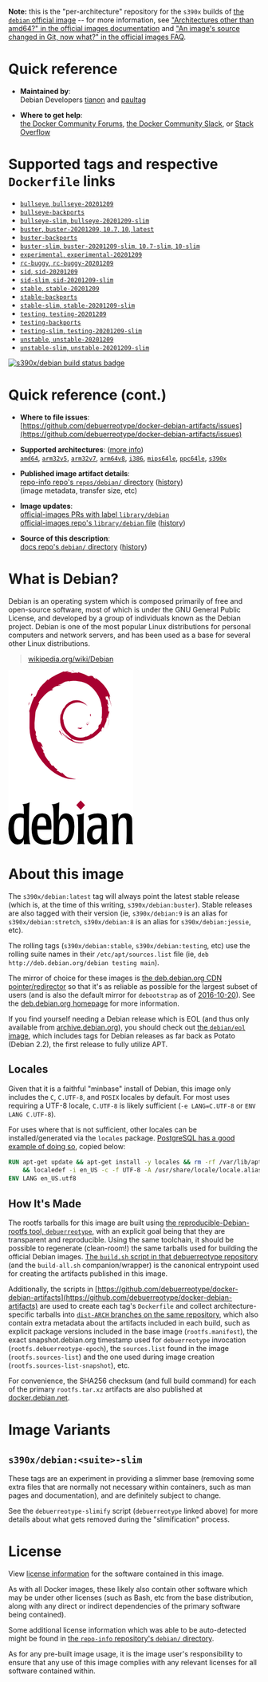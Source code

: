 <!--

********************************************************************************

WARNING:

    DO NOT EDIT "debian/README.md"

    IT IS AUTO-GENERATED

    (from the other files in "debian/" combined with a set of templates)

********************************************************************************

-->

**Note:** this is the "per-architecture" repository for the `s390x` builds of [the `debian` official image](https://hub.docker.com/_/debian) -- for more information, see ["Architectures other than amd64?" in the official images documentation](https://github.com/docker-library/official-images#architectures-other-than-amd64) and ["An image's source changed in Git, now what?" in the official images FAQ](https://github.com/docker-library/faq#an-images-source-changed-in-git-now-what).

# Quick reference

-	**Maintained by**:  
	Debian Developers [tianon](https://qa.debian.org/developer.php?login=tianon) and [paultag](https://qa.debian.org/developer.php?login=paultag)

-	**Where to get help**:  
	[the Docker Community Forums](https://forums.docker.com/), [the Docker Community Slack](https://dockr.ly/slack), or [Stack Overflow](https://stackoverflow.com/search?tab=newest&q=docker)

# Supported tags and respective `Dockerfile` links

-	[`bullseye`, `bullseye-20201209`](https://github.com/debuerreotype/docker-debian-artifacts/blob/4725f4cbf7785a44fdba5bbb060c6518512d8b65/bullseye/Dockerfile)
-	[`bullseye-backports`](https://github.com/debuerreotype/docker-debian-artifacts/blob/4725f4cbf7785a44fdba5bbb060c6518512d8b65/bullseye/backports/Dockerfile)
-	[`bullseye-slim`, `bullseye-20201209-slim`](https://github.com/debuerreotype/docker-debian-artifacts/blob/4725f4cbf7785a44fdba5bbb060c6518512d8b65/bullseye/slim/Dockerfile)
-	[`buster`, `buster-20201209`, `10.7`, `10`, `latest`](https://github.com/debuerreotype/docker-debian-artifacts/blob/4725f4cbf7785a44fdba5bbb060c6518512d8b65/buster/Dockerfile)
-	[`buster-backports`](https://github.com/debuerreotype/docker-debian-artifacts/blob/4725f4cbf7785a44fdba5bbb060c6518512d8b65/buster/backports/Dockerfile)
-	[`buster-slim`, `buster-20201209-slim`, `10.7-slim`, `10-slim`](https://github.com/debuerreotype/docker-debian-artifacts/blob/4725f4cbf7785a44fdba5bbb060c6518512d8b65/buster/slim/Dockerfile)
-	[`experimental`, `experimental-20201209`](https://github.com/debuerreotype/docker-debian-artifacts/blob/4725f4cbf7785a44fdba5bbb060c6518512d8b65/experimental/Dockerfile)
-	[`rc-buggy`, `rc-buggy-20201209`](https://github.com/debuerreotype/docker-debian-artifacts/blob/4725f4cbf7785a44fdba5bbb060c6518512d8b65/rc-buggy/Dockerfile)
-	[`sid`, `sid-20201209`](https://github.com/debuerreotype/docker-debian-artifacts/blob/4725f4cbf7785a44fdba5bbb060c6518512d8b65/sid/Dockerfile)
-	[`sid-slim`, `sid-20201209-slim`](https://github.com/debuerreotype/docker-debian-artifacts/blob/4725f4cbf7785a44fdba5bbb060c6518512d8b65/sid/slim/Dockerfile)
-	[`stable`, `stable-20201209`](https://github.com/debuerreotype/docker-debian-artifacts/blob/4725f4cbf7785a44fdba5bbb060c6518512d8b65/stable/Dockerfile)
-	[`stable-backports`](https://github.com/debuerreotype/docker-debian-artifacts/blob/4725f4cbf7785a44fdba5bbb060c6518512d8b65/stable/backports/Dockerfile)
-	[`stable-slim`, `stable-20201209-slim`](https://github.com/debuerreotype/docker-debian-artifacts/blob/4725f4cbf7785a44fdba5bbb060c6518512d8b65/stable/slim/Dockerfile)
-	[`testing`, `testing-20201209`](https://github.com/debuerreotype/docker-debian-artifacts/blob/4725f4cbf7785a44fdba5bbb060c6518512d8b65/testing/Dockerfile)
-	[`testing-backports`](https://github.com/debuerreotype/docker-debian-artifacts/blob/4725f4cbf7785a44fdba5bbb060c6518512d8b65/testing/backports/Dockerfile)
-	[`testing-slim`, `testing-20201209-slim`](https://github.com/debuerreotype/docker-debian-artifacts/blob/4725f4cbf7785a44fdba5bbb060c6518512d8b65/testing/slim/Dockerfile)
-	[`unstable`, `unstable-20201209`](https://github.com/debuerreotype/docker-debian-artifacts/blob/4725f4cbf7785a44fdba5bbb060c6518512d8b65/unstable/Dockerfile)
-	[`unstable-slim`, `unstable-20201209-slim`](https://github.com/debuerreotype/docker-debian-artifacts/blob/4725f4cbf7785a44fdba5bbb060c6518512d8b65/unstable/slim/Dockerfile)

[![s390x/debian build status badge](https://img.shields.io/jenkins/s/https/doi-janky.infosiftr.net/job/multiarch/job/s390x/job/debian.svg?label=s390x/debian%20%20build%20job)](https://doi-janky.infosiftr.net/job/multiarch/job/s390x/job/debian/)

# Quick reference (cont.)

-	**Where to file issues**:  
	[https://github.com/debuerreotype/docker-debian-artifacts/issues](https://github.com/debuerreotype/docker-debian-artifacts/issues)

-	**Supported architectures**: ([more info](https://github.com/docker-library/official-images#architectures-other-than-amd64))  
	[`amd64`](https://hub.docker.com/r/amd64/debian/), [`arm32v5`](https://hub.docker.com/r/arm32v5/debian/), [`arm32v7`](https://hub.docker.com/r/arm32v7/debian/), [`arm64v8`](https://hub.docker.com/r/arm64v8/debian/), [`i386`](https://hub.docker.com/r/i386/debian/), [`mips64le`](https://hub.docker.com/r/mips64le/debian/), [`ppc64le`](https://hub.docker.com/r/ppc64le/debian/), [`s390x`](https://hub.docker.com/r/s390x/debian/)

-	**Published image artifact details**:  
	[repo-info repo's `repos/debian/` directory](https://github.com/docker-library/repo-info/blob/master/repos/debian) ([history](https://github.com/docker-library/repo-info/commits/master/repos/debian))  
	(image metadata, transfer size, etc)

-	**Image updates**:  
	[official-images PRs with label `library/debian`](https://github.com/docker-library/official-images/pulls?q=label%3Alibrary%2Fdebian)  
	[official-images repo's `library/debian` file](https://github.com/docker-library/official-images/blob/master/library/debian) ([history](https://github.com/docker-library/official-images/commits/master/library/debian))

-	**Source of this description**:  
	[docs repo's `debian/` directory](https://github.com/docker-library/docs/tree/master/debian) ([history](https://github.com/docker-library/docs/commits/master/debian))

# What is Debian?

Debian is an operating system which is composed primarily of free and open-source software, most of which is under the GNU General Public License, and developed by a group of individuals known as the Debian project. Debian is one of the most popular Linux distributions for personal computers and network servers, and has been used as a base for several other Linux distributions.

> [wikipedia.org/wiki/Debian](https://en.wikipedia.org/wiki/Debian)

![logo](https://raw.githubusercontent.com/docker-library/docs/b449be7df57e9ed9086bb5821bfb5d6cdc5d67a4/debian/logo.png)

# About this image

The `s390x/debian:latest` tag will always point the latest stable release (which is, at the time of this writing, `s390x/debian:buster`). Stable releases are also tagged with their version (ie, `s390x/debian:9` is an alias for `s390x/debian:stretch`, `s390x/debian:8` is an alias for `s390x/debian:jessie`, etc).

The rolling tags (`s390x/debian:stable`, `s390x/debian:testing`, etc) use the rolling suite names in their `/etc/apt/sources.list` file (ie, `deb http://deb.debian.org/debian testing main`).

The mirror of choice for these images is [the deb.debian.org CDN pointer/redirector](https://deb.debian.org) so that it's as reliable as possible for the largest subset of users (and is also the default mirror for `debootstrap` as of [2016-10-20](https://anonscm.debian.org/cgit/d-i/debootstrap.git/commit/?id=9e8bc60ad1ccf3a25ce7890526b70059f3e770de)). See the [deb.debian.org homepage](https://deb.debian.org) for more information.

If you find yourself needing a Debian release which is EOL (and thus only available from [archive.debian.org](http://archive.debian.org)), you should check out [the `debian/eol` image](https://hub.docker.com/r/debian/eol/), which includes tags for Debian releases as far back as Potato (Debian 2.2), the first release to fully utilize APT.

## Locales

Given that it is a faithful "minbase" install of Debian, this image only includes the `C`, `C.UTF-8`, and `POSIX` locales by default. For most uses requiring a UTF-8 locale, `C.UTF-8` is likely sufficient (`-e LANG=C.UTF-8` or `ENV LANG C.UTF-8`).

For uses where that is not sufficient, other locales can be installed/generated via the `locales` package. [PostgreSQL has a good example of doing so](https://github.com/docker-library/postgres/blob/69bc540ecfffecce72d49fa7e4a46680350037f9/9.6/Dockerfile#L21-L24), copied below:

```dockerfile
RUN apt-get update && apt-get install -y locales && rm -rf /var/lib/apt/lists/* \
	&& localedef -i en_US -c -f UTF-8 -A /usr/share/locale/locale.alias en_US.UTF-8
ENV LANG en_US.utf8
```

## How It's Made

The rootfs tarballs for this image are built using [the reproducible-Debian-rootfs tool, `debuerreotype`](https://github.com/debuerreotype/debuerreotype), with an explicit goal being that they are transparent and reproducible. Using the same toolchain, it should be possible to regenerate (clean-room!) the same tarballs used for building the official Debian images. [The `build.sh` script in that debuerreotype repository](https://github.com/debuerreotype/debuerreotype/blob/master/build.sh) (and the `build-all.sh` companion/wrapper) is the canonical entrypoint used for creating the artifacts published in this image.

Additionally, the scripts in [https://github.com/debuerreotype/docker-debian-artifacts](https://github.com/debuerreotype/docker-debian-artifacts) are used to create each tag's `Dockerfile` and collect architecture-specific tarballs into [`dist-ARCH` branches on the same repository](https://github.com/debuerreotype/docker-debian-artifacts/branches), which also contain extra metadata about the artifacts included in each build, such as explicit package versions included in the base image (`rootfs.manifest`), the exact snapshot.debian.org timestamp used for `debuerreotype` invocation (`rootfs.debuerreotype-epoch`), the `sources.list` found in the image (`rootfs.sources-list`) and the one used during image creation (`rootfs.sources-list-snapshot`), etc.

For convenience, the SHA256 checksum (and full build command) for each of the primary `rootfs.tar.xz` artifacts are also published at [docker.debian.net](https://docker.debian.net/).

# Image Variants

## `s390x/debian:<suite>-slim`

These tags are an experiment in providing a slimmer base (removing some extra files that are normally not necessary within containers, such as man pages and documentation), and are definitely subject to change.

See the `debuerreotype-slimify` script (`debuerreotype` linked above) for more details about what gets removed during the "slimification" process.

# License

View [license information](https://www.debian.org/social_contract#guidelines) for the software contained in this image.

As with all Docker images, these likely also contain other software which may be under other licenses (such as Bash, etc from the base distribution, along with any direct or indirect dependencies of the primary software being contained).

Some additional license information which was able to be auto-detected might be found in [the `repo-info` repository's `debian/` directory](https://github.com/docker-library/repo-info/tree/master/repos/debian).

As for any pre-built image usage, it is the image user's responsibility to ensure that any use of this image complies with any relevant licenses for all software contained within.
